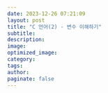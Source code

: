 ```yaml
---
date: 2023-12-26 07:21:09
layout: post
title: "C 언어(2) - 변수 이해하기"
subtitle:
description:
image:
optimized_image:
category:
tags:
author:
paginate: false
---
```

